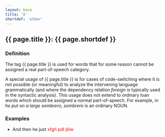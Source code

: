 ```yaml
---
layout: base
title: 'X'
shortdef: 'other'
---
```


## {{ page.title }}: {{ page.shortdef }}

### Definition

The tag {{ page.title }} is used for words that for some reason cannot be assigned a real part-of-speech category. 

A special usage of {{ page.title }} is for cases of code-switching where it is not possible (or meaningful) to analyze the intervening language grammatically (and where the dependency relation _foreign_ is typically used in the syntactic analysis). 
This usage does not extend to ordinary loan words which should be assigned a normal part-of-speech. For example, in _he put on a large sombrero_, _sombrero_ is an ordinary NOUN.

### Examples

 - And then he just <span style=color:red>xfgh pdl jklw</span>
